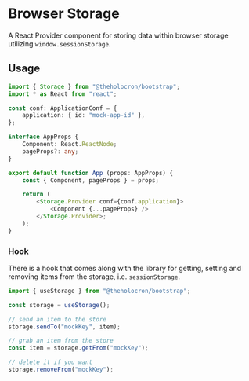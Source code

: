 # Browser Storage

A React Provider component for storing data within browser storage utilizing `window.sessionStorage`.

## Usage

```typescript
import { Storage } from "@theholocron/bootstrap";
import * as React from "react";

const conf: ApplicationConf = {
    application: { id: "mock-app-id" },
};

interface AppProps {
    Component: React.ReactNode;
    pageProps?: any;
}

export default function App (props: AppProps) {
    const { Component, pageProps } = props;

    return (
        <Storage.Provider conf={conf.application}>
            <Component {...pageProps} />
        </Storage.Provider>;
    );
}
```

### Hook

There is a hook that comes along with the library for getting, setting and removing items from the storage, i.e. `sessionStorage`.

```typescript
import { useStorage } from "@theholocron/bootstrap";

const storage = useStorage();

// send an item to the store
storage.sendTo("mockKey", item);

// grab an item from the store
const item = storage.getFrom("mockKey");

// delete it if you want
storage.removeFrom("mockKey");
```
